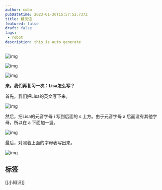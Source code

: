 ```yaml
---
author: cobo
pubDatetime: 2023-01-30T15:57:52.737Z
title: 精灵语
featured: false
draft: false
tags:
 - robot
description: this is auto generate
---
```

![img](bbc2ed9802094324929dea6d591e8387_th.jpg)

![img](c8c0e4c3ed3045fe86d0b89581bbd879_th.jpg)

![img](caeed8b4a9be4566a935b504767737bb_th.jpg)

**来，我们再复习一次：Lisa怎么写？**

首先，我们把Lisa的英文写下来。

![img](d0b61f510f62407b96faa9bd0f9c7b52.jpg)

然后，把Lisa的元音字母 i 写到后面的 s 上方。由于元音字母 a 后面没有其他字母，所以在 a 下面加一竖。

![img](1533029e7edc4c6db2001e0cfdbdeba1.jpg)

最后，对照着上面的字母表写出来。

![img](3ec7c4839d1e4466b273c845e9c6f7f0.jpg)

## 标签
[[小知识]]